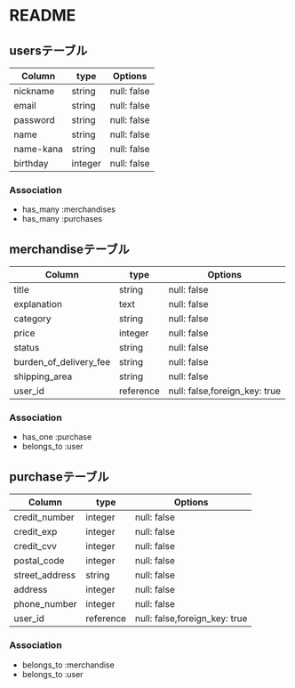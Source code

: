 # README

## usersテーブル
|  Column   |  type    |  Options   |
|   ----    |   ----   |    ----    |
|  nickname |  string  | null: false|
|  email    |  string  | null: false|
|  password |  string  | null: false|
|  name     |  string  | null: false|
|  name-kana|  string  | null: false|
|  birthday |  integer | null: false|

### Association
- has_many :merchandises
- has_many :purchases

## merchandiseテーブル
|  Column                  |  type       |  Options                     |
| ----                     | ----        | ----                         |
|  title                   |  string     | null: false                  |
|  explanation             |  text       | null: false                  |
|  category                |  string     | null: false                  |
|  price                   |  integer    | null: false                  |
|  status                  |  string     | null: false                  |
|  burden_of_delivery_fee  |  string     | null: false                  |
|  shipping_area           |  string     | null: false                  |
|  user_id                 |  reference  | null: false,foreign_key: true|


### Association
- has_one :purchase
- belongs_to :user


## purchaseテーブル
|  Column          |  type       |  Options                     |
| ----             | ----        | ----                         |
|  credit_number   |  integer    | null: false                  |
|  credit_exp      |  integer    | null: false                  |
|  credit_cvv      |  integer    | null: false                  |
|  postal_code     |  integer    | null: false                  |
|  street_address  |  string     | null: false                  |
|  address         |  integer    | null: false                  |
|  phone_number    |  integer    | null: false                  |
|  user_id         |  reference  | null: false,foreign_key: true|


### Association
- belongs_to :merchandise
- belongs_to :user